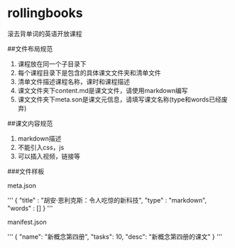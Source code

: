 rollingbooks
============

滚去背单词的英语开放课程

##文件布局规范

1. 课程放在同一个子目录下
2. 每个课程目录下是包含的具体课文文件夹和清单文件
3. 清单文件描述课程名称，课时和课程描述
4. 课文文件夹下content.md是课文文件，请使用markdown编写
5. 课文文件夹下meta.son是课文元信息，请填写课文名称(type和words已经废弃)


##课文内容规范

1. markdown描述
2. 不能引入css，js
3. 可以插入视频，链接等


###文件样板

meta.json

'''
{
  "title" : "胡安·恩利克斯：令人吃惊的新科技",
  "type"  : "markdown",
  "words" : []
}
'''

manifest.json

'''
{
  "name":         "新概念第四册",
  "tasks":        10,
  "desc":         "新概念第四册的课文"
}
'''
